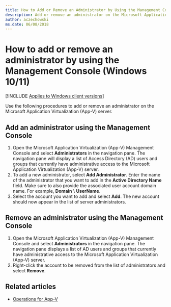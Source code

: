 ```yaml
---
title: How to Add or Remove an Administrator by Using the Management Console (Windows 10/11)
description: Add or remove an administrator on the Microsoft Application Virtualization (App-V) server by using the Management Console.
author: aczechowski
ms.date: 06/08/2018
---
```

# How to add or remove an administrator by using the Management Console (Windows 10/11)

[!INCLUDE [Applies to Windows client versions](../includes/applies-to-windows-client-versions.md)]

Use the following procedures to add or remove an administrator on the Microsoft Application Virtualization (App-V) server.

## Add an administrator using the Management Console

1. Open the Microsoft Application Virtualization (App-V) Management Console and select **Administrators** in the navigation pane. The navigation pane will display a list of Access Directory (AD) users and groups that currently have administrative access to the Microsoft Application Virtualization (App-V) server.
2. To add a new administrator, select **Add Administrator**. Enter the name of the administrator that you want to add in the **Active Directory Name** field. Make sure to also provide the associated user account domain name. For example, **Domain** \\ **UserName**.
3. Select the account you want to add and select **Add**. The new account should now appear in the list of server administrators.

## Remove an administrator using the Management Console

1. Open the Microsoft Application Virtualization (App-V) Management Console and select **Administrators** in the navigation pane. The navigation pane displays a list of AD users and groups that currently have administrative access to the Microsoft Application Virtualization (App-V) server.
2. Right-click the account to be removed from the list of administrators and select **Remove**.





## Related articles

* [Operations for App-V](appv-operations.md)
